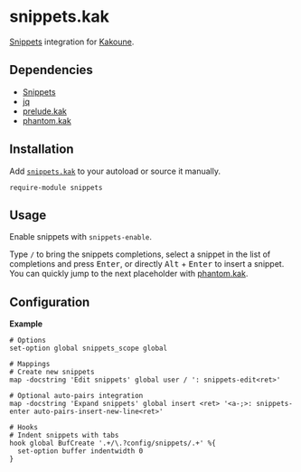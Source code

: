 # snippets.kak

[Snippets] integration for [Kakoune].

[Snippets]: https://github.com/alexherbo2/snippets
[Kakoune]: https://kakoune.org

## Dependencies

- [Snippets]
- [jq]
- [prelude.kak]
- [phantom.kak]

[jq]: https://stedolan.github.io/jq/
[prelude.kak]: https://github.com/alexherbo2/prelude.kak
[phantom.kak]: https://github.com/alexherbo2/phantom.kak

## Installation

Add [`snippets.kak`](rc/snippets.kak) to your autoload or source it manually.

``` kak
require-module snippets
```

## Usage

Enable snippets with `snippets-enable`.

Type `/` to bring the snippets completions,
select a snippet in the list of completions and press <kbd>Enter</kbd>,
or directly <kbd>Alt</kbd> + <kbd>Enter</kbd> to insert a snippet.
You can quickly jump to the next placeholder with [phantom.kak].

## Configuration

**Example**

``` kak
# Options
set-option global snippets_scope global

# Mappings
# Create new snippets
map -docstring 'Edit snippets' global user / ': snippets-edit<ret>'

# Optional auto-pairs integration
map -docstring 'Expand snippets' global insert <ret> '<a-;>: snippets-enter auto-pairs-insert-new-line<ret>'

# Hooks
# Indent snippets with tabs
hook global BufCreate '.+/\.?config/snippets/.+' %{
  set-option buffer indentwidth 0
}
```
